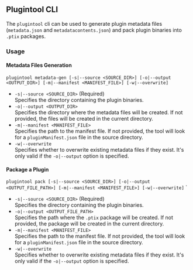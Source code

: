 ## Plugintool CLI
The `plugintool` cli can be used to generate plugin metadata files (`metadata.json` and `metadatacontents.json`) and pack plugin binaries into `.ptix` packages.

### Usage
#### Metadata Files Generation

`plugintool metadata-gen [-s|--source <SOURCE_DIR>] [-o|--output <OUTPUT_DIR>] [-m|--manifest <MANIFEST_FILE>] [-w|--overwrite]` 

- `-s|--source <SOURCE_DIR>` (Required)  
  Specifies the directory containing the plugin binaries.
- `-o|--output <OUTPUT_DIR>`  
  Specifies the directory where the metadata files will be created. If not provided, the files will be created in the current directory.
- `-m|--manifest <MANIFEST_FILE>`  
  Specifies the path to the manifest file. If not provided, the tool will look for a `pluginManifest.json` file in the source directory.
- `-w|--overwrite`  
  Specifies whether to overwrite existing metadata files if they exist. It's only valid if the `-o|--output` option is specified.

#### Package a Plugin
`plugintool pack [-s|--source <SOURCE_DIR>] [-o|--output <OUTPUT_FILE_PATH>] [-m|--manifest <MANIFEST_FILE>] [-w|--overwrite]` `

- `-s|--source <SOURCE_DIR>` (Required)  
  Specifies the directory containing the plugin binaries.
- `-o|--output <OUTPUT_FILE_PATH>`  
  Specifies the path where the `.ptix` package will be created. If not provided, the package will be created in the current directory.
- `-m|--manifest <MANIFEST_FILE>`  
  Specifies the path to the manifest file. If not provided, the tool will look for a `pluginManifest.json` file in the source directory.
- `-w|--overwrite`  
  Specifies whether to overwrite existing metadata files if they exist. It's only valid if the `-o|--output` option is specified.